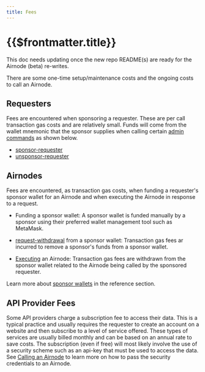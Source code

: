 ```yaml
---
title: Fees
---
```


# {{$frontmatter.title}}

<TocHeader />
<TOC class="table-of-contents" :include-level="[2,3]" />

<Fix>This doc needs updating once the new repo README(s) are ready for the Airnode (beta) re-writes.
</Fix>

There are some one-time setup/maintenance costs and the ongoing costs to call an Airnode.

<!--
1. Sponsorships: gas costs to sponsor a requester.
2. Airnodes: gas costs incurred for the execution of Airnode in response to a request.
3. API Provider: subscriptions with API providers.
-->

<!--![fees-requester](../assets/images/fees-requester.png)-->

## Requesters

Fees are encountered when sponsoring a requester. These are per call transaction gas costs and are relatively small. Funds will come from the wallet mnemonic that the sponsor supplies when calling certain [admin commands](../reference/cli-commands.md) as shown below. 

- [sponsor-requester](../reference/cli-commands.md#sponsor-requester)
- [unsponsor-requester](../reference/cli-commands.md#unsponsor-requester)


## Airnodes

Fees are encountered, as transaction gas costs, when funding a requester's sponsor wallet for an Airnode and when executing the Airnode in response to a request.

- Funding a sponsor wallet:
  A sponsor wallet is funded manually by a sponsor using their preferred wallet management tool such as MetaMask.

- [request-withdrawal](../reference/cli-commands.md#request-withdrawal) from a sponsor wallet:
  Transaction gas fees ar incurred to remove a sponsor's funds from a sponsor wallet.

- [Executing](../grp-developers/call-an-airnode.md) an Airnode:
  Transaction gas fees are withdrawn from the sponsor wallet related to the Airnode being called by the sponsored requester. 

<SponsorWalletWarning/>

Learn more about [sponsor wallets](../reference/protocols/request-response/sponsor-wallet.md) in the reference section.

## API Provider Fees

Some API providers charge a subscription fee to access their data. This is a typical practice and usually requires the requester to create an account on a website and then subscribe to a level of service offered. These types of services are usually billed monthly and can be based on an annual rate to save costs. The subscription (even if free) will most likely involve the use of a security scheme such as an api-key that must be used to access the data. See [Calling an Airnode](call-an-airnode.md) to learn more on how to pass the security credentials to an Airnode.

